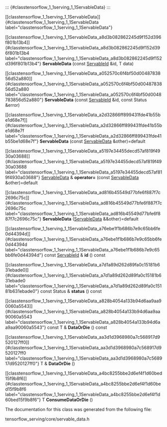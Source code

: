 ::: {#classtensorflow_1_1serving_1_1ServableData}
:::

[\[classtensorflow\_1\_1serving\_1\_1ServableData\]]{#classtensorflow_1_1serving_1_1ServableData
label="classtensorflow_1_1serving_1_1ServableData"}

[\[classtensorflow\_1\_1serving\_1\_1ServableData\_a8d3b082862245d9f152d396f801b13b4\]]{#classtensorflow_1_1serving_1_1ServableData_a8d3b082862245d9f152d396f801b13b4
label="classtensorflow_1_1serving_1_1ServableData_a8d3b082862245d9f152d396f801b13b4"}
**ServableData** (const
[ServableId](#structtensorflow_1_1serving_1_1ServableId) &id, T data)

[\[classtensorflow\_1\_1serving\_1\_1ServableData\_a052570c6f4bf50d0048783856d52a880\]]{#classtensorflow_1_1serving_1_1ServableData_a052570c6f4bf50d0048783856d52a880
label="classtensorflow_1_1serving_1_1ServableData_a052570c6f4bf50d0048783856d52a880"}
**ServableData** (const
[ServableId](#structtensorflow_1_1serving_1_1ServableId) &id, const
Status &error)

[\[classtensorflow\_1\_1serving\_1\_1ServableData\_a2d32866ff899431fde41b55be1d68e7f\]]{#classtensorflow_1_1serving_1_1ServableData_a2d32866ff899431fde41b55be1d68e7f
label="classtensorflow_1_1serving_1_1ServableData_a2d32866ff899431fde41b55be1d68e7f"}
**ServableData** (const
[ServableData](#classtensorflow_1_1serving_1_1ServableData)
&other)=default

[\[classtensorflow\_1\_1serving\_1\_1ServableData\_a5197e34455decd57af819f4930a03688\]]{#classtensorflow_1_1serving_1_1ServableData_a5197e34455decd57af819f4930a03688
label="classtensorflow_1_1serving_1_1ServableData_a5197e34455decd57af819f4930a03688"}
[ServableData](#classtensorflow_1_1serving_1_1ServableData) &
**operator=** (const
[ServableData](#classtensorflow_1_1serving_1_1ServableData)
&other)=default

[\[classtensorflow\_1\_1serving\_1\_1ServableData\_ad816b45549d77bfe6f887f7c2696c75c\]]{#classtensorflow_1_1serving_1_1ServableData_ad816b45549d77bfe6f887f7c2696c75c
label="classtensorflow_1_1serving_1_1ServableData_ad816b45549d77bfe6f887f7c2696c75c"}
**ServableData**
([ServableData](#classtensorflow_1_1serving_1_1ServableData)
&&other)=default

[\[classtensorflow\_1\_1serving\_1\_1ServableData\_a76ebe1f1b686b7e9c65bb6fe0d44394d\]]{#classtensorflow_1_1serving_1_1ServableData_a76ebe1f1b686b7e9c65bb6fe0d44394d
label="classtensorflow_1_1serving_1_1ServableData_a76ebe1f1b686b7e9c65bb6fe0d44394d"}
const [ServableId](#structtensorflow_1_1serving_1_1ServableId) & **id**
() const

[\[classtensorflow\_1\_1serving\_1\_1ServableData\_a7d1a89d262d89fa0c15181b631ebade0\]]{#classtensorflow_1_1serving_1_1ServableData_a7d1a89d262d89fa0c15181b631ebade0
label="classtensorflow_1_1serving_1_1ServableData_a7d1a89d262d89fa0c15181b631ebade0"}
const Status & **status** () const

[\[classtensorflow\_1\_1serving\_1\_1ServableData\_a828b4054a133b94d6aa9aa90060a5543\]]{#classtensorflow_1_1serving_1_1ServableData_a828b4054a133b94d6aa9aa90060a5543
label="classtensorflow_1_1serving_1_1ServableData_a828b4054a133b94d6aa9aa90060a5543"}
const T & **DataOrDie** () const

[\[classtensorflow\_1\_1serving\_1\_1ServableData\_aa3d1d3968980a7c568917d9520127ff0\]]{#classtensorflow_1_1serving_1_1ServableData_aa3d1d3968980a7c568917d9520127ff0
label="classtensorflow_1_1serving_1_1ServableData_aa3d1d3968980a7c568917d9520127ff0"}
T & **DataOrDie** ()

[\[classtensorflow\_1\_1serving\_1\_1ServableData\_a4bc8255bbe2d6ef4f1d60bed15f9b8f6\]]{#classtensorflow_1_1serving_1_1ServableData_a4bc8255bbe2d6ef4f1d60bed15f9b8f6
label="classtensorflow_1_1serving_1_1ServableData_a4bc8255bbe2d6ef4f1d60bed15f9b8f6"}
T **ConsumeDataOrDie** ()

The documentation for this class was generated from the following file:

tensorflow\_serving/core/servable\_data.h
